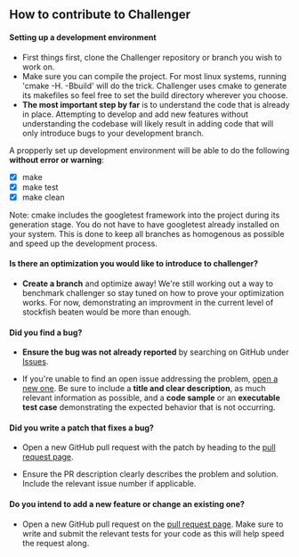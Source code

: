 ## How to contribute to Challenger

#### **Setting up a development environment**
* First things first, clone the Challenger repository or branch you wish to work on.
* Make sure you can compile the project. For most linux systems, running 'cmake -H. -Bbuild' will do the trick. Challenger uses cmake to generate its makefiles so feel free to set the build directory wherever you choose.
* **The most important step by far** is to understand the code that is already in place. Attempting to develop and add new features without understanding the codebase will likely result in adding code that will only introduce bugs to your development branch.

A propperly set up development environment will be able to do the following **without error or warning**:
  - [x] make
  - [x] make test
  - [x] make clean

Note: cmake includes the googletest framework into the project during its generation stage. You do not have to have googletest already installed on your system. This is done to keep all branches as homogenous as possible and speed up the development process.

#### **Is there an optimization you would like to introduce to challenger?**

* **Create a branch** and optimize away! We're still working out a way to benchmark challenger so stay tuned on how to prove your optimization works. For now, demonstrating an improvment in the current level of stockfish beaten would be more than enough.

#### **Did you find a bug?**

* **Ensure the bug was not already reported** by searching on GitHub under [Issues](https://github.com/folksgl/challenger/issues).

* If you're unable to find an open issue addressing the problem, [open a new one](https://github.com/folksgl/challenger/issues/new). Be sure to include a **title and clear description**, as much relevant information as possible, and a **code sample** or an **executable test case** demonstrating the expected behavior that is not occurring.

#### **Did you write a patch that fixes a bug?**

* Open a new GitHub pull request with the patch by heading to the [pull request page](https://github.com/folksgl/challenger/pulls).

* Ensure the PR description clearly describes the problem and solution. Include the relevant issue number if applicable.

#### **Do you intend to add a new feature or change an existing one?**

* Open a new GitHub pull request on the [pull request page](https://github.com/folksgl/challenger/pulls). Make sure to write and submit the relevant tests for your code as this will help speed the request along.
